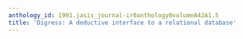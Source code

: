 ```yaml
---
anthology_id: 1991.jasis_journal-ir0anthology0volumeA42A1.5
title: 'Digress: A deductive interface to a relational database'
---
```

